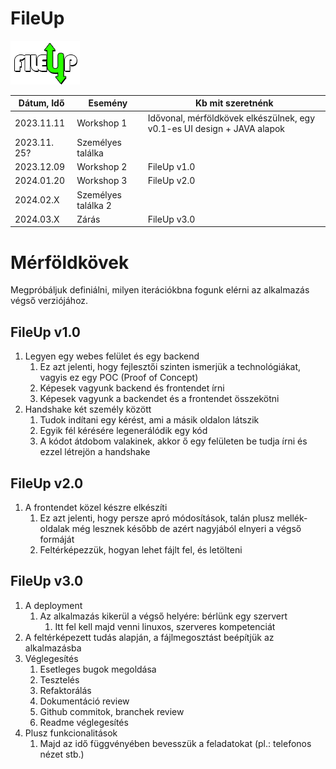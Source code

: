 # FileUp

![FileUp logo](/probaaa/docs/logo/fileuplogomini.png)

| Dátum, Idő | Esemény | Kb mit szeretnénk |
|-------------|---------------------|-------------------|
|2023.11.11	  | Workshop 1	        | Idővonal, mérföldkövek elkészülnek, egy v0.1-es UI design + JAVA alapok|
|2023.11. 25? | Személyes találka   | 	|
|2023.12.09	  | Workshop 2	        | FileUp v1.0|
|2024.01.20	  | Workshop 3	        | FileUp v2.0|
|2024.02.X	  | Személyes találka 2 | 	|
|2024.03.X	  | Zárás	            | FileUp v3.0|


# Mérföldkövek
Megpróbáljuk definiálni, milyen iterációkbna fogunk elérni az alkalmazás végső verziójához.
## FileUp v1.0
1. Legyen egy webes felület és egy backend
    1. Ez azt jelenti, hogy fejlesztői szinten ismerjük a technológiákat, vagyis ez egy POC (Proof of Concept)
    2. Képesek vagyunk backend és frontendet írni
    3. Képesek vagyunk a backendet és a frontendet összekötni
1. Handshake két személy között
    1. Tudok indítani egy kérést, ami a másik oldalon látszik
    2. Egyik fél kérésére legenerálódik egy kód
    3. A kódot átdobom valakinek, akkor ő egy felületen be tudja írni és ezzel létrejön a handshake

## FileUp v2.0
1. A frontendet közel készre elkészíti
    1. Ez azt jelenti, hogy persze apró módosítások, talán plusz mellék-oldalak még lesznek később
        de azért nagyjából elnyeri a végső formáját
    2. Feltérképezzük, hogyan lehet fájlt fel, és letölteni
## FileUp v3.0
1. A deployment
    1. Az alkalmazás kikerül a végső helyére: bérlünk egy szervert
        1. Itt fel kell majd venni linuxos, szerveres kompetenciát
2. A feltérképezett tudás alapján, a fájlmegosztást beépítjük az alkalmazásba
3. Véglegesítés
    1. Esetleges bugok megoldása
    2. Tesztelés
    3. Refaktorálás
    4. Dokumentáció review
    5. Github commitok, branchek review
    6. Readme véglegesítés
4. Plusz funkcionalitások
    1. Majd az idő függvényében bevesszük a feladatokat (pl.: telefonos nézet stb.)